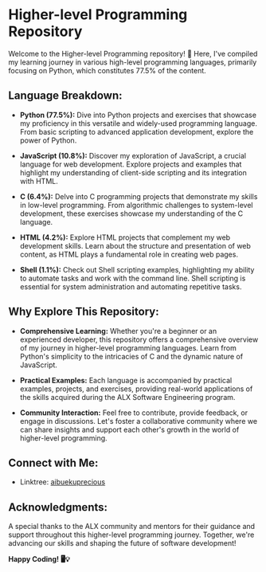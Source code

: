 # Higher-level Programming Repository

Welcome to the Higher-level Programming repository! 🚀 Here, I've compiled my learning journey in various high-level programming languages, primarily focusing on Python, which constitutes 77.5% of the content.

## Language Breakdown:

- **Python (77.5%):** Dive into Python projects and exercises that showcase my proficiency in this versatile and widely-used programming language. From basic scripting to advanced application development, explore the power of Python.

- **JavaScript (10.8%):** Discover my exploration of JavaScript, a crucial language for web development. Explore projects and examples that highlight my understanding of client-side scripting and its integration with HTML.

- **C (6.4%):** Delve into C programming projects that demonstrate my skills in low-level programming. From algorithmic challenges to system-level development, these exercises showcase my understanding of the C language.

- **HTML (4.2%):** Explore HTML projects that complement my web development skills. Learn about the structure and presentation of web content, as HTML plays a fundamental role in creating web pages.

- **Shell (1.1%):** Check out Shell scripting examples, highlighting my ability to automate tasks and work with the command line. Shell scripting is essential for system administration and automating repetitive tasks.

## Why Explore This Repository:

- **Comprehensive Learning:** Whether you're a beginner or an experienced developer, this repository offers a comprehensive overview of my journey in higher-level programming languages. Learn from Python's simplicity to the intricacies of C and the dynamic nature of JavaScript.

- **Practical Examples:** Each language is accompanied by practical examples, projects, and exercises, providing real-world applications of the skills acquired during the ALX Software Engineering program.

- **Community Interaction:** Feel free to contribute, provide feedback, or engage in discussions. Let's foster a collaborative community where we can share insights and support each other's growth in the world of higher-level programming.

## Connect with Me:

- Linktree: [aibuekuprecious](https://linktr.ee/aibuekuprecious)

## Acknowledgments:

A special thanks to the ALX community and mentors for their guidance and support throughout this higher-level programming journey. Together, we're advancing our skills and shaping the future of software development!

**Happy Coding! 🖥️💡**
